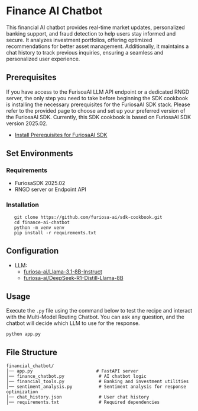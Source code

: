 # Finance AI Chatbot
This financial AI chatbot provides real-time market updates, personalized banking support, and fraud detection to help users stay informed and secure. It analyzes investment portfolios, offering optimized recommendations for better asset management. Additionally, it maintains a chat history to track previous inquiries, ensuring a seamless and personalized user experience.

## Prerequisites
If you have access to the FurisoaAI LLM API endpoint or a dedicated RNGD server, the only step you need to take before beginning the SDK cookbook is installing the necessary prerequisites for the FuriosaAI SDK stack. Please refer to the provided page to choose and set up your preferred version of the FuriosaAI SDK. Currently, this SDK cookbook is based on FuriosaAI SDK version 2025.02.
- [Install Prerequisites for FuriosaAI SDK](https://developer.furiosa.ai/latest/en/getting_started/prerequisites.html)

## Set Environments 

### Requirements
- FuriosaSDK 2025.02
- RNGD server or Endpoint API

### Installation
```
   git clone https://github.com/furiosa-ai/sdk-cookbook.git
   cd finance-ai-chatbot
   python -m venv venv
   pip install -r requirements.txt
```

## Configuration
- LLM:
   - [furiosa-ai/Llama-3.1-8B-Instruct](https://huggingface.co/furiosa-ai/Llama-3.1-8B-Instruct) 
   - [furiosa-ai/DeepSeek-R1-Distill-Llama-8B](https://huggingface.co/furiosa-ai/DeepSeek-R1-Distill-Llama-8B)


 
## Usage
Execute the `.py` file using the command below to test the recipe and interact with the Multi-Model Routing Chatbot. You can ask any question, and the chatbot will decide which LLM to use for the response.

```
python app.py
```

## File Structure

```
financial_chatbot/
│── app.py                        # FastAPI server
│── finance_chatbot.py             # AI chatbot logic
│── financial_tools.py             # Banking and investment utilities
│── sentiment_analysis.py          # Sentiment analysis for response optimization
│── chat_history.json              # User chat history
│── requirements.txt               # Required dependencies
```
